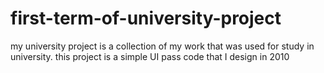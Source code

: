 # first-term-of-university-project
my university project is a collection of my work that was used for study in university. this project is a simple UI pass code that I design in 2010 
